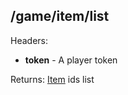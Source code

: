 ## /game/item/list

Headers:  
  - **token** - A player token  
  
Returns: [Item](https://github.com/mateoox600/RGRPG/blob/master/docs/docs/item/Item.md) ids list